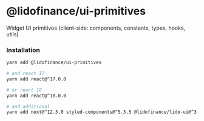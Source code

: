 # @lidofinance/ui-primitives

Widget UI primitives (client-side: components, constants, types, hooks, utils)

### Installation
```bash
yarn add @lidofinance/ui-primitives

# and react 17
yarn add react@^17.0.0

# or react 18
yarn add react@^18.0.0

# and additional
yarn add next@^12.3.0 styled-components@^5.3.5 @lidofinance/lido-ui@^3.0.0 @reef-knot/web3-react@^0.3.0
```
